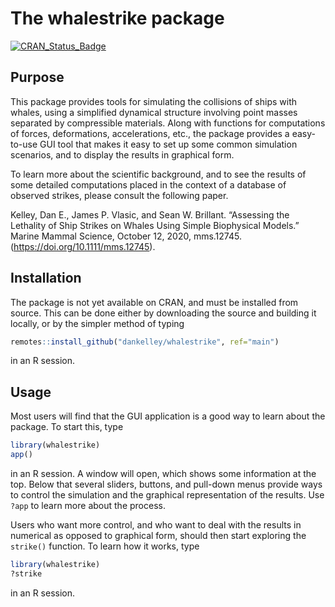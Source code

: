 # The whalestrike package

<!-- badges: start -->

[![CRAN\_Status\_Badge](https://www.r-pkg.org/badges/version/whalestrike)](https://cran.r-project.org/package=whalestrike)

<!-- badges: end -->

## Purpose

This package provides tools for simulating the collisions of ships with whales,
using a simplified dynamical structure involving point masses separated by
compressible materials. Along with functions for computations of forces,
deformations, accelerations, etc., the package provides a easy-to-use GUI tool
that makes it easy to set up some common simulation scenarios, and to display
the results in graphical form.

To learn more about the scientific background, and to see the results of some
detailed computations placed in the context of a database of observed strikes,
please consult the following paper.

Kelley, Dan E., James P. Vlasic, and Sean W. Brillant. “Assessing the Lethality
of Ship Strikes on Whales Using Simple Biophysical Models.” Marine Mammal
Science, October 12, 2020, mms.12745. (https://doi.org/10.1111/mms.12745).

## Installation

The package is not yet available on CRAN, and must be
installed from source. This can be done either by downloading the source and
building it locally, or by the simpler method of typing
```R
remotes::install_github("dankelley/whalestrike", ref="main")
```
in an R session.

## Usage

Most users will find that the GUI application is a good way to learn about the
package.  To start this, type
```R
library(whalestrike)
app()
```
in an R session.  A window will open, which shows some information at the top.
Below that several sliders, buttons, and pull-down menus provide ways to control
the simulation and the graphical representation of the results. Use `?app` to
learn more about the process.

Users who want more control, and who want to deal with the results in numerical
as opposed to graphical form, should then start exploring the `strike()`
function.  To learn how it works, type
```R
library(whalestrike)
?strike
```
in an R session.
